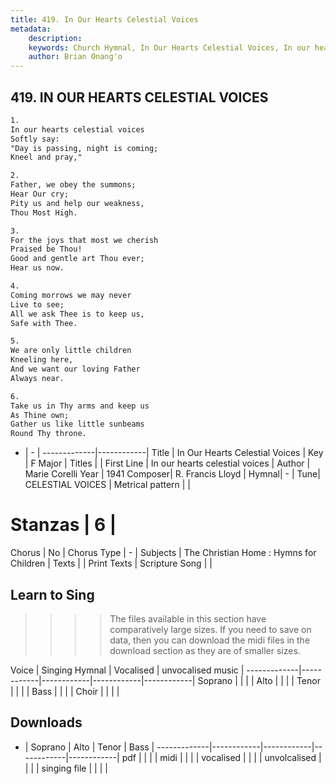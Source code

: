 ```yaml
---
title: 419. In Our Hearts Celestial Voices
metadata:
    description: 
    keywords: Church Hymnal, In Our Hearts Celestial Voices, In our hearts celestial voices, 
    author: Brian Onang'o
---
```



## 419. IN OUR HEARTS CELESTIAL VOICES

```txt
1.
In our hearts celestial voices 
Softly say: 
"Day is passing, night is coming; 
Kneel and pray," 

2.
Father, we obey the summons; 
Hear Our cry; 
Pity us and help our weakness, 
Thou Most High. 

3.
For the joys that most we cherish 
Praised be Thou! 
Good and gentle art Thou ever; 
Hear us now. 

4.
Coming morrows we may never 
Live to see; 
All we ask Thee is to keep us, 
Safe with Thee. 

5.
We are only little children 
Kneeling here, 
And we want our loving Father 
Always near. 

6.
Take us in Thy arms and keep us 
As Thine own; 
Gather us like little sunbeams 
Round Thy throne.
```

- |   -  |
-------------|------------|
Title | In Our Hearts Celestial Voices |
Key | F Major |
Titles |  |
First Line | In our hearts celestial voices |
Author | Marie Corelli
Year | 1941
Composer| R. Francis Lloyd |
Hymnal|  - |
Tune| CELESTIAL VOICES |
Metrical pattern | |
# Stanzas | 6 |
Chorus | No |
Chorus Type | - |
Subjects | The Christian Home : Hymns for Children |
Texts |  |
Print Texts | 
Scripture Song |  |
  
## Learn to Sing

>>>> The files available in this section have comparatively large sizes. If you need to save on data, then you can download the midi files in the download section as they are of smaller sizes.

Voice |  Singing Hymnal | Vocalised | unvocalised music |
-------------|------------|------------|------------|------------|
Soprano | | | |
Alto | | | |
Tenor | | | |
Bass | | | |
Choir | | | |

## Downloads

- |  Soprano | Alto | Tenor | Bass |
-------------|------------|------------|------------|------------|
pdf | | | |
midi | | | |
vocalised | | | |
unvolcalised | | | |
singing file | | | |
  